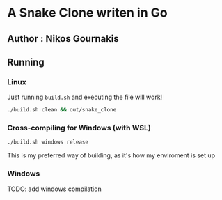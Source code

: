 # A Snake Clone writen in Go

## Author : Nikos Gournakis

## Running 

### Linux
Just running `build.sh` and executing the file will work!
```bash
./build.sh clean && out/snake_clone
```
### Cross-compiling for Windows (with WSL)
```bash
./build.sh windows release
```

This is my preferred way of building, as it's how my enviroment is set up
### Windows

TODO: add windows compilation